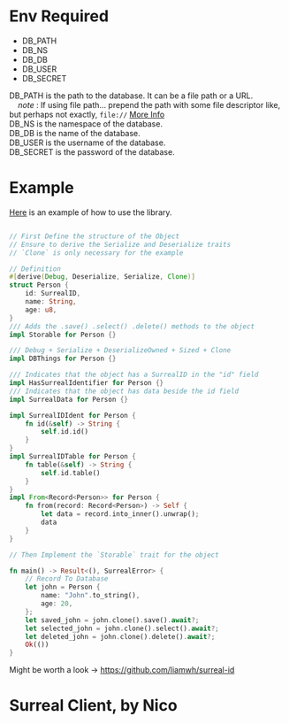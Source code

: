 # Env Required
- DB_PATH
- DB_NS
- DB_DB
- DB_USER
- DB_SECRET

DB_PATH is the path to the database. It can be a file path or a URL.  
&nbsp;&nbsp;&nbsp;&nbsp;*note* : If using file path... prepend the path with some file descriptor like, but perhaps not exactly, `file://`  [More Info](https://docs.rs/surrealdb/latest/surrealdb/engine/any/index.html)  
DB_NS is the namespace of the database.  
DB_DB is the name of the database.  
DB_USER is the username of the database.  
DB_SECRET is the password of the database.  

# Example
[Here](./examples/person.rs) is an example of how to use the library.
```rust

// First Define the structure of the Object
// Ensure to derive the Serialize and Deserialize traits
// `Clone` is only necessary for the example

// Definition
#[derive(Debug, Deserialize, Serialize, Clone)]
struct Person {
    id: SurrealID,
    name: String,
    age: u8,
}
/// Adds the .save() .select() .delete() methods to the object
impl Storable for Person {}

/// Debug + Serialize + DeserializeOwned + Sized + Clone
impl DBThings for Person {}

/// Indicates that the object has a SurrealID in the "id" field 
impl HasSurrealIdentifier for Person {}
/// Indicates that the object has data beside the id field
impl SurrealData for Person {}

impl SurrealIDIdent for Person {
    fn id(&self) -> String {
        self.id.id()
    }
}
impl SurrealIDTable for Person {
    fn table(&self) -> String {
        self.id.table()
    }
}
impl From<Record<Person>> for Person {
    fn from(record: Record<Person>) -> Self {
        let data = record.into_inner().unwrap();
        data
    }
}

// Then Implement the `Storable` trait for the object

fn main() -> Result<(), SurrealError> {
    // Record To Database
    let john = Person {
        name: "John".to_string(),
        age: 20,
    };
    let saved_john = john.clone().save().await?;
    let selected_john = john.clone().select().await?;
    let deleted_john = john.clone().delete().await?;
    Ok(())
}
```


Might be worth a look -> https://github.com/liamwh/surreal-id

# Surreal Client, by Nico
